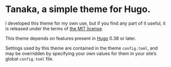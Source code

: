 # Tanaka, a simple theme for Hugo.

I developed this theme for my own use, but if you find any part of it useful,
it is released under the terms of [the MIT license].

This theme depends on features present in [Hugo] 0.38 or later.

Settings used by this theme are contained in the theme ``config.toml``, and
may be overridden by specifying your own values for them in your site’s global
``config.toml`` file.

[the MIT license]: https://opensource.org/licenses/MIT
[Hugo]: https://gohugo.io/
